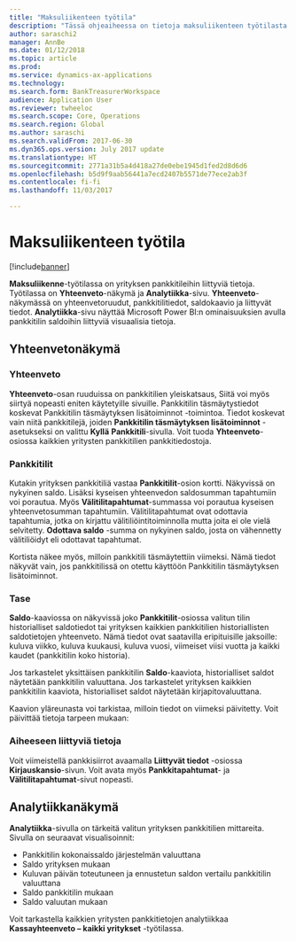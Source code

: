 ```yaml
---
title: "Maksuliikenteen työtila"
description: "Tässä ohjeaiheessa on tietoja maksuliikenteen työtilasta. Työtilassa on näkyvillä yrityksen pankkitileihin liittyviä tietoja. Siinä on myös yhteenvetonäkymä ja analytiikkasivu. Yhteenvetonäkymässä on yhteenvetoruudut, pankkitilitiedot, saldokaavio ja liittyvät tiedot. Analytiikkasivu näyttää Microsoft Power BI:n ominaisuuksien avulla pankkitilin saldoihin liittyviä visuaalisia tietoja."
author: saraschi2
manager: AnnBe
ms.date: 01/12/2018
ms.topic: article
ms.prod: 
ms.service: dynamics-ax-applications
ms.technology: 
ms.search.form: BankTreasurerWorkspace
audience: Application User
ms.reviewer: twheeloc
ms.search.scope: Core, Operations
ms.search.region: Global
ms.author: saraschi
ms.search.validFrom: 2017-06-30
ms.dyn365.ops.version: July 2017 update
ms.translationtype: HT
ms.sourcegitcommit: 2771a31b5a4d418a27de0ebe1945d1fed2d8d6d6
ms.openlocfilehash: b5d9f9aab56441a7ecd2407b5571de77ece2ab3f
ms.contentlocale: fi-fi
ms.lasthandoff: 11/03/2017

---
```

# <a name="bank-management-workspace"></a>Maksuliikenteen työtila

[!include[banner](../includes/banner.md)]

**Maksuliikenne**-työtilassa on yrityksen pankkitileihin liittyviä tietoja. Työtilassa on **Yhteenveto**-näkymä ja **Analytiikka**-sivu. **Yhteenveto**-näkymässä on yhteenvetoruudut, pankkitilitiedot, saldokaavio ja liittyvät tiedot. **Analytiikka**-sivu näyttää Microsoft Power BI:n ominaisuuksien avulla pankkitilin saldoihin liittyviä visuaalisia tietoja.

## <a name="summary-view"></a>Yhteenvetonäkymä

### <a name="summary"></a>Yhteenveto

**Yhteenveto**-osan ruuduissa on pankkitilien yleiskatsaus, Siitä voi myös siirtyä nopeasti eniten käytetyille sivuille. Pankkitilin täsmäytystiedot koskevat Pankkitilin täsmäytyksen lisätoiminnot -toimintoa. Tiedot koskevat vain niitä pankkitilejä, joiden **Pankkitilin täsmäytyksen lisätoiminnot** -asetukseksi on valittu **Kyllä** **Pankkitili**-sivulla. Voit tuoda **Yhteenveto**-osiossa kaikkien yritysten pankkitilien pankkitiedostoja.

### <a name="bank-accounts"></a>Pankkitilit

Kutakin yrityksen pankkitiliä vastaa **Pankkitilit**-osion kortti. Näkyvissä on nykyinen saldo. Lisäksi kyseisen yhteenvedon saldosumman tapahtumiin voi porautua. Myös **Välitilitapahtumat**-summassa voi porautua kyseisen yhteenvetosumman tapahtumiin. Välitilitapahtumat ovat odottavia tapahtumia, jotka on kirjattu välitiliöintitoiminnolla mutta joita ei ole vielä selvitetty. **Odottava saldo** -summa on nykyinen saldo, josta on vähennetty välitiliöidyt eli odottavat tapahtumat.

Kortista näkee myös, milloin pankkitili täsmäytettiin viimeksi. Nämä tiedot näkyvät vain, jos pankkitilissä on otettu käyttöön Pankkitilin täsmäytyksen lisätoiminnot.

### <a name="balance"></a>Tase

**Saldo**-kaaviossa on näkyvissä joko **Pankkitilit**-osiossa valitun tilin historialliset saldotiedot tai yrityksen kaikkien pankkitilien historiallisten saldotietojen yhteenveto. Nämä tiedot ovat saatavilla eripituisille jaksoille: kuluva viikko, kuluva kuukausi, kuluva vuosi, viimeiset viisi vuotta ja kaikki kaudet (pankkitilin koko historia). 

Jos tarkastelet yksittäisen pankkitilin **Saldo**-kaaviota, historialliset saldot näytetään pankkitilin valuuttana. Jos tarkastelet yrityksen kaikkien pankkitilin kaaviota, historialliset saldot näytetään kirjapitovaluuttana.

Kaavion yläreunasta voi tarkistaa, milloin tiedot on viimeksi päivitetty. Voit päivittää tietoja tarpeen mukaan:

### <a name="related-information"></a>Aiheeseen liittyviä tietoja

Voit viimeistellä pankkisiirrot avaamalla **Liittyvät tiedot** -osiossa **Kirjauskansio**-sivun. Voit avata myös **Pankkitapahtumat**- ja **Välitilitapahtumat**-sivut nopeasti.

## <a name="analytics-view"></a>Analytiikkanäkymä

**Analytiikka**-sivulla on tärkeitä valitun yrityksen pankkitilien mittareita. Sivulla on seuraavat visualisoinnit:

-   Pankkitilin kokonaissaldo järjestelmän valuuttana
-   Saldo yrityksen mukaan
-   Kuluvan päivän toteutuneen ja ennustetun saldon vertailu pankkitilin valuuttana
-   Saldo pankkitilin mukaan
-   Saldo valuutan mukaan

Voit tarkastella kaikkien yritysten pankkitietojen analytiikkaa **Kassayhteenveto – kaikki yritykset** -työtilassa.

